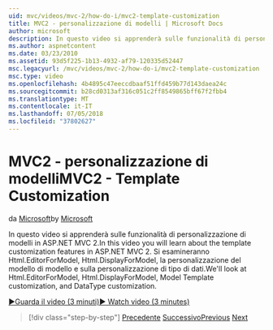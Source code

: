 ```yaml
---
uid: mvc/videos/mvc-2/how-do-i/mvc2-template-customization
title: MVC2 - personalizzazione di modelli | Microsoft Docs
author: microsoft
description: In questo video si apprenderà sulle funzionalità di personalizzazione di modelli in ASP.NET MVC 2. Si esamineranno Html.EditorForModel, Html.DisplayForModel, modello Templ...
ms.author: aspnetcontent
ms.date: 03/23/2010
ms.assetid: 93d5f225-1b13-4932-af79-120335d52447
msc.legacyurl: /mvc/videos/mvc-2/how-do-i/mvc2-template-customization
msc.type: video
ms.openlocfilehash: 4b4895c47eeccdbaaf51ffd459b77d143daea24c
ms.sourcegitcommit: b28cd0313af316c051c2ff8549865bff67f2fbb4
ms.translationtype: MT
ms.contentlocale: it-IT
ms.lasthandoff: 07/05/2018
ms.locfileid: "37802627"
---
```

<a name="mvc2---template-customization"></a><span data-ttu-id="2990b-104">MVC2 - personalizzazione di modelli</span><span class="sxs-lookup"><span data-stu-id="2990b-104">MVC2 - Template Customization</span></span>
====================
<span data-ttu-id="2990b-105">da [Microsoft](https://github.com/microsoft)</span><span class="sxs-lookup"><span data-stu-id="2990b-105">by [Microsoft](https://github.com/microsoft)</span></span>

<span data-ttu-id="2990b-106">In questo video si apprenderà sulle funzionalità di personalizzazione di modelli in ASP.NET MVC 2.</span><span class="sxs-lookup"><span data-stu-id="2990b-106">In this video you will learn about the template customization features in ASP.NET MVC 2.</span></span> <span data-ttu-id="2990b-107">Si esamineranno Html.EditorForModel, Html.DisplayForModel, la personalizzazione del modello di modello e sulla personalizzazione di tipo di dati.</span><span class="sxs-lookup"><span data-stu-id="2990b-107">We'll look at Html.EditorForModel, Html.DisplayForModel, Model Template customization, and DataType customization.</span></span>

[<span data-ttu-id="2990b-108">&#9654;Guarda il video (3 minuti)</span><span class="sxs-lookup"><span data-stu-id="2990b-108">&#9654; Watch video (3 minutes)</span></span>](https://channel9.msdn.com/Blogs/ASP-NET-Site-Videos/mvc2-template-customization)

> [!div class="step-by-step"]
> <span data-ttu-id="2990b-109">[Precedente](mvc2-model-validation.md)
> [Successivo](aspnet-mvc-2-areas.md)</span><span class="sxs-lookup"><span data-stu-id="2990b-109">[Previous](mvc2-model-validation.md)
[Next](aspnet-mvc-2-areas.md)</span></span>
